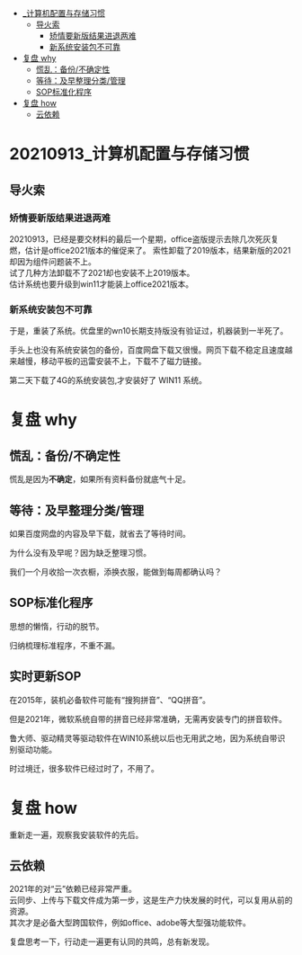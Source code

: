 <!-- TOC -->

- [_计算机配置与存储习惯](#_%E8%AE%A1%E7%AE%97%E6%9C%BA%E9%85%8D%E7%BD%AE%E4%B8%8E%E5%AD%98%E5%82%A8%E4%B9%A0%E6%83%AF)
    - [导火索](#%E5%AF%BC%E7%81%AB%E7%B4%A2)
        - [矫情要新版结果进退两难](#%E7%9F%AB%E6%83%85%E8%A6%81%E6%96%B0%E7%89%88%E7%BB%93%E6%9E%9C%E8%BF%9B%E9%80%80%E4%B8%A4%E9%9A%BE)
        - [新系统安装包不可靠](#%E6%96%B0%E7%B3%BB%E7%BB%9F%E5%AE%89%E8%A3%85%E5%8C%85%E4%B8%8D%E5%8F%AF%E9%9D%A0)
- [复盘   why](#%E5%A4%8D%E7%9B%98---why)
    - [慌乱：备份/不确定性](#%E6%85%8C%E4%B9%B1%E5%A4%87%E4%BB%BD%E4%B8%8D%E7%A1%AE%E5%AE%9A%E6%80%A7)
    - [等待：及早整理分类/管理](#%E7%AD%89%E5%BE%85%E5%8F%8A%E6%97%A9%E6%95%B4%E7%90%86%E5%88%86%E7%B1%BB%E7%AE%A1%E7%90%86)
    - [SOP标准化程序](#sop%E6%A0%87%E5%87%86%E5%8C%96%E7%A8%8B%E5%BA%8F)
- [复盘   how](#%E5%A4%8D%E7%9B%98---how)
    - [云依赖](#%E4%BA%91%E4%BE%9D%E8%B5%96)

<!-- /TOC -->


# 20210913_计算机配置与存储习惯

## 导火索

### 矫情要新版结果进退两难

20210913，已经是要交材料的最后一个星期，office盗版提示去除几次死灰复燃，估计是office2021版本的催促来了。
索性卸载了2019版本，结果新版的2021却因为组件问题装不上。  
试了几种方法卸载不了2021却也安装不上2019版本。  
估计系统也要升级到win11才能装上office2021版本。

### 新系统安装包不可靠

于是，重装了系统。优盘里的wn10长期支持版没有验证过，机器装到一半死了。

手头上也没有系统安装包的备份，百度网盘下载又很慢。网页下载不稳定且速度越来越慢，移动平板的迅雷安装不上，下载不了磁力链接。

第二天下载了4G的系统安装包,才安装好了 WIN11 系统。



# 复盘   why



## 慌乱：备份/不确定性

慌乱是因为**不确定**，如果所有资料备份就底气十足。

## 等待：及早整理分类/管理

如果百度网盘的内容及早下载，就省去了等待时间。

为什么没有及早呢？因为缺乏整理习惯。

我们一个月收拾一次衣橱，添换衣服，能做到每周都确认吗？

##  SOP标准化程序

思想的懒惰，行动的脱节。

归纳梳理标准程序，不重不漏。



## 实时更新SOP

在2015年，装机必备软件可能有“搜狗拼音”、“QQ拼音”。  

但是2021年，微软系统自带的拼音已经非常准确，无需再安装专门的拼音软件。



鲁大师、驱动精灵等驱动软件在WIN10系统以后也无用武之地，因为系统自带识别驱动功能。



时过境迁，很多软件已经过时了，不用了。

# 复盘   how

重新走一遍，观察我安装软件的先后。

## 云依赖

2021年的对“云”依赖已经非常严重。   
云同步、上传与下载文件成为第一步，这是生产力快发展的时代，可以复用从前的资源。   
其次才是必备大型跨国软件，例如office、adobe等大型强功能软件。

复盘思考一下，行动走一遍更有认同的共鸣，总有新发现。




